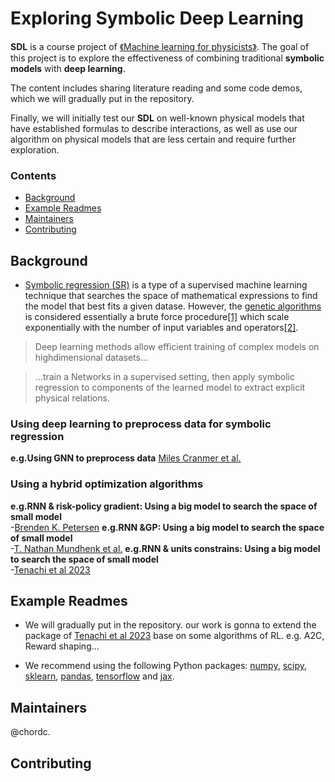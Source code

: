 # Exploring Symbolic Deep Learning

**SDL** is a course project of [《Machine learning for physicists》](https://github.com/wangleiphy/ml4p). The goal of this project is to explore the effectiveness of combining traditional **symbolic models** with **deep learning**.  

The content includes sharing literature reading and some code demos, which we will gradually put in the repository.  

Finally, we will initially test our **SDL** on well-known physical models that have established formulas to describe interactions, as well as use our algorithm on physical models that are less certain and require further exploration.

### Contents
*   [Background](#Background)
*   [Example Readmes](#Example-Readmes)
*   [Maintainers](#Maintainers)
*   [Contributing](#Contributing)

## Background
- [Symbolic regression (SR)](https://en.wikipedia.org/wiki/Symbolic_regression) is a type of a supervised machine learning technique that searches the space of mathematical expressions to find the model that best fits a given datase. However, the [genetic algorithms](https://en.wikipedia.org/wiki/Genetic_algorithm) is considered essentially a brute force procedure[[1]](https://www.science.org/doi/10.1126/science.1165893) which scale exponentially with the number of input variables and operators[[2]]().

>Deep learning methods allow efficient training of complex models on highdimensional datasets...

>...train a Networks in a supervised setting, then apply symbolic regression to components of the learned model to extract explicit physical relations.

### Using deep learning to preprocess data for symbolic regression
**e.g.Using GNN to preprocess data**
[Miles Cranmer et al.](https://arxiv.org/abs/2006.11287)

### Using a hybrid optimization algorithms
**e.g.RNN & risk-policy gradient: Using a big model to search the space of small model**     
-[Brenden K. Petersen](https://arxiv.org/abs/1912.04871)
**e.g.RNN &GP: Using a big model to search the space of small model**        
-[T. Nathan Mundhenk et al.](https://arxiv.org/abs/2111.00053)
**e.g.RNN & units constrains: Using a big model to search the space of small model**       
-[Tenachi et al 2023](https://arxiv.org/abs/2303.03192)


## Example Readmes

- We will gradually put in the repository.
  our work is gonna to extend the package of  [Tenachi et al 2023](https://arxiv.org/abs/2303.03192) base on some algorithms of RL. e.g. A2C, Reward shaping...

- We recommend using the following Python packages: [numpy](https://numpy.org/), [scipy](https://scipy.org/), [sklearn](https://scikit-learn.org/stable/index.html), [pandas](https://pandas.pydata.org/), [tensorflow](https://www.tensorflow.org/?hl=zh-cn) and [jax](https://github.com/google/jax).

## Maintainers
@chordc.

## Contributing



